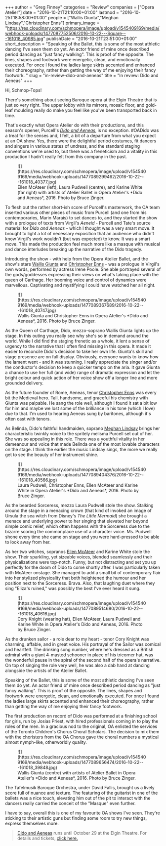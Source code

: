 +++
author = "Greg Finney"
categories = "Review"
companies = ["Opera Atelier"]
date = "2016-10-21T21:10:00+01:00"
lastmod = "2016-10-25T18:58:00+01:00"
people = ["Wallis Giunta","Meghan Lindsay","Christopher Enns"]
primary_image = "https://res.cloudinary.com/schmopera/image/upload/v1545409169/media/webhook-uploads/1477087752506/2016-10-22---Square---161018_40985.jpg"
publishDate = "2016-10-21T23:51:00+01:00"
short_description = "Speaking of the Ballet, this is some of the most athletic dancing I&#039;ve seen them do yet. An actor friend of mine once described period dancing as &quot;just fancy walking&quot;. This is proof of the opposite. The lines, shapes and footwork were energetic, clean, and emotionally executed. For once I found the ladies large skirts accented and enhanced their choreography, rather than getting the way of me enjoying their fancy footwork. "
slug = "in-review-dido-and-aeneas"
title = "In review: Dido and Aeneas"
+++

Hi, Schmop-Tops!

There's something about seeing Baroque opera at the Elgin Theatre that is just so very right. The upper lobby with its mirrors, mosaic floor, and gold-leaf moulding really do make you feel like you've been transported back in time. 

That's exactly what Opera Atelier do with their productions, and this season's opener, Purcell's [*Dido and Aeneas*](http://operaatelier.com/season/16-17-season/dido-and-aeneas/), is no exception. #OADido was a treat for the senses and, I felt, a bit of a departure from what you expect at an OA show. Yes, there were the delightful period costumes, fit dancers and singers in various states of undress, and the standard staging conventions we're used to, but there was a freneticism and a vitality in this production I hadn't really felt from this company in the past. 

<figure data-type="image">
![](https://res.cloudinary.com/schmopera/image/upload/v1545409169/media/webhook-uploads/1477089299462/2016-10-22---161018_40377.jpg)
<figcaption>Ellen McAteer (left), Laura Pudwell (centre), and Karine White (far right) with artists of Atelier Ballet in Opera Atelier's *Dido and Aeneas*, 2016. Photo by Bruce Zinger.</figcaption>
</figure>

To flesh out the rather short-ish score of Purcell's masterwork, the OA team inserted various other pieces of music from Purcell (and one from his contemporaries, Marin Marais) to set dances to, and they started the show with a prologue of texts from Virgil's *Aeneid* - Purcell and Tate's source material for *Dido and Aeneas* - which I thought was a very smart move. It brought to light a lot of necessary exposition that an audience who didn't know Virgil's work wouldn't (but was expected) to know. It was a smart move. This made the production feel much more like a masque with musical and dance interludes breaking up the narrative of the Dido tragedy. 

Introducing the show - with help from the Opera Atelier Ballet, and the show's stars [Wallis Giunta](/talking-with-singers-wallis-giunta/) and [Christopher Enns](/scene/people/christopher-enns/) - was a prologue in Virgil's own words, performed by actress Irene Poole. She able portrayed several of the gods/goddesses expressing their views on what's taking place with the queen of Carthage. Her booming voice and control of dynamics were marvellous. Captivating and mystifying I could have watched her all night.

<figure data-type="image">
![](https://res.cloudinary.com/schmopera/image/upload/v1545409169/media/webhook-uploads/1477089367689/2016-10-22---161018_40747.jpg)
<figcaption>Wallis Giunta and Christopher Enns in Opera Atelier's *Dido and Aeneas*, 2016. Photo by Bruce Zinger.</figcaption>
</figure>

As the Queen of Carthage, Dido, mezzo-soprano Wallis Giunta lights up the stage. In this outing you really see why she's so in demand around the world. While I did find the staging frenetic as a whole, it lent a sense of urgency to the narrative that I often find missing in this opera. It made it easier to reconcile Dido's decision to take her own life. Giunta's skill and stage presence are on full display. Obviously, everyone wants to know how the lament went - and it was stunning. I really appreciate the singer and/or the conductor's decision to keep a quicker tempo on the aria. It gave Giunta a chance to use her full (and wide) range of dramatic expression and let the bright colour and quick action of her voice show off a longer line and more grounded delivery. 

As the future founder of Rome, Aeneas, tenor [Christopher Enns](/chris-enns-rags-to-reasonable/) was every bit the Medieval hero. Tall, handsome, and graceful his chemistry with Giunta was palpable. He sang the role well, although I found it sat a bit low for him and maybe we lost some of the brilliance in his tone (which I love) due to that. I'm used to hearing Aeneas sung by baritones, although it's often cast with tenors. 

As Belinda, Dido's faithful handmaiden, soprano [Meghan Lindsay](/spotlight-on-meghan-lindsay/) brings her characteristic twinkly voice to the spritely melisma Purcell set out of her. She was so appealing in this role. There was a youthful vitality in her demeanour and voice that made Belinda one of the most lovable characters on the stage. I think the earlier the music Lindsay sings, the more we really get to see the beauty of her instrument shine. 

<figure data-type="image">
![](https://res.cloudinary.com/schmopera/image/upload/v1545409169/media/webhook-uploads/1477089404376/2016-10-22---161018_40566.jpg)
<figcaption>Laura Pudwell, Christopher Enns, Ellen McAteer and Karine White in Opera Atelier's *Dido and Aeneas*, 2016. Photo by Bruce Zinger.</figcaption>
</figure>

As the bearded Sorceress, mezzo Laura Pudwell stole the show. Stalking around the stage in a menacing crown (that kind of invoked an image of Ursula the sea witch from Disney's *The Little Mermaid*) she brought a menace and underlying power to her singing that elevated her beyond simple comic relief, which often happens with the Sorceress due to the bizarre scoring the commonplace use of a character voice. Ms. Pudwell shone every time she came on stage and you were hard-pressed to be able to look away from her. 

As her two witches, sopranos [Ellen McAteer](/scene/people/ellen-mcateer/) and Karine White stole the show. Their sparkling, yet sizeable voices, blended seamlessly and their physicalizations were top-notch. Funny, but not distracting and set you up perfectly for the doom of Dido to come shortly after. I was particularly taken with McAteer onstage. She managed to add a small bit of contemporary flair into her stylized physicality that both heightened the humour and her position next to the Sorceress. Brava. Also, that laughing duet where they sing "Eliza's ruined," was possibly the best I've ever heard it sung. 

<figure data-type="image">![](https://res.cloudinary.com/schmopera/image/upload/v1545409169/media/webhook-uploads/1477089514680/2016-10-22---161018_40616.jpg)<figcaption>Cory Knight (wearing hat), Ellen McAteer, Laura Pudwell and Karine White in Opera Atelier's Dido and Aeneas, 2016. Photo by Bruce Zinger.</figcaption>
</figure>

As the drunken sailor - a role dear to my heart - tenor Cory Knight was charming, affable, and in great voice. His portrayal of the Sailor was comical and heartfelt. The drinking song number, where he's dressed as a British admiral with a giant 4-masted schooner in place of his tricorner hat, was the wonderful pause in the spiral of the second half of the opera's narrative. On top of singing the role very well, he was also a dab hand at dancing alongside the artists of the Atelier Ballet. 

Speaking of the Ballet, this is some of the most athletic dancing I've seen them do yet. An actor friend of mine once described period dancing as "just fancy walking". This is proof of the opposite. The lines, shapes and footwork were energetic, clean, and emotionally executed. For once I found the ladies large skirts accented and enhanced their choreography, rather than getting the way of me enjoying their fancy footwork. 

The first production on record of Dido was performed at a finishing school for girls, run by Josias Priest, with hired professionals coming in to play the roles of the men. In a gracious nod to the original, OA enlisted the services of the Toronto Children's Chorus Choral Scholars. The decision to mix them with the choristers from the OA Chorus gave the choral numbers a mystical almost nymph-like, otherworldly quality. 

<figure data-type="image">![](https://res.cloudinary.com/schmopera/image/upload/v1545409169/media/webhook-uploads/1477089656474/2016-10-22---161018_39848.jpg)
<figcaption>Wallis Giunta (centre) with artists of Atelier Ballet in Opera Atelier's *Dido and Aeneas*, 2016. Photo by Bruce Zinger.</figcaption>
</figure>

The Tafelmusik Baroque Orchestra, under David Fallis, brought us a lively score full of nuance and texture. The featuring of the guitarist in one of the ballets was a nice touch, elevating him out of the pit to interact with the dancers really carried the conceit of the "Masque" even further. 

I have to say, overall this is one of my favourite OA shows I've seen. They're sticking to their artistic guns but finding some room to try new things, express themselves more.

>[Dido and Aeneas](http://operaatelier.com/season/16-17-season/dido-and-aeneas/) runs until October 29 at the Elgin Theatre. For details and tickets, [click here.](http://operaatelier.com/season/16-17-season/)
